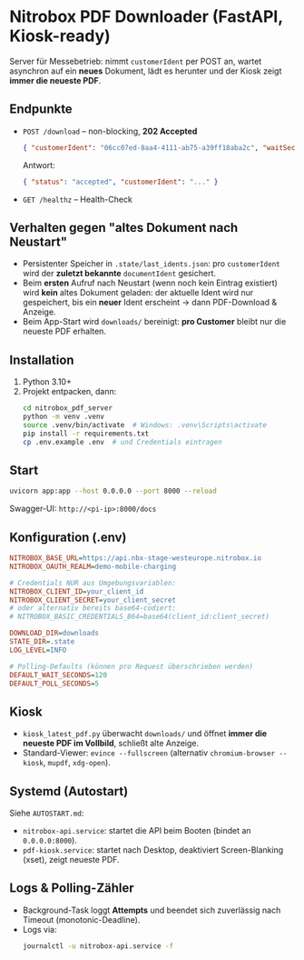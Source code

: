 # Nitrobox PDF Downloader (FastAPI, Kiosk-ready)

Server für Messebetrieb: nimmt `customerIdent` per POST an, wartet asynchron auf ein **neues** Dokument, lädt es herunter und der Kiosk zeigt **immer die neueste PDF**.

## Endpunkte

- `POST /download` – non-blocking, **202 Accepted**
  ```json
  { "customerIdent": "06cc07ed-8aa4-4111-ab75-a39ff18aba2c", "waitSeconds": 120, "pollSeconds": 5 }
  ```
  Antwort:
  ```json
  { "status": "accepted", "customerIdent": "..." }
  ```

- `GET /healthz` – Health-Check

## Verhalten gegen "altes Dokument nach Neustart"

- Persistenter Speicher in `.state/last_idents.json`: pro `customerIdent` wird der **zuletzt bekannte** `documentIdent` gesichert.
- Beim **ersten** Aufruf nach Neustart (wenn noch kein Eintrag existiert) wird **kein** altes Dokument geladen:
  der aktuelle Ident wird nur gespeichert, bis ein **neuer** Ident erscheint → dann PDF-Download & Anzeige.
- Beim App-Start wird `downloads/` bereinigt: **pro Customer** bleibt nur die neueste PDF erhalten.

## Installation

1. Python 3.10+
2. Projekt entpacken, dann:
   ```bash
   cd nitrobox_pdf_server
   python -m venv .venv
   source .venv/bin/activate  # Windows: .venv\Scripts\activate
   pip install -r requirements.txt
   cp .env.example .env  # und Credentials eintragen
   ```

## Start

```bash
uvicorn app:app --host 0.0.0.0 --port 8000 --reload
```

Swagger-UI: `http://<pi-ip>:8000/docs`

## Konfiguration (.env)

```ini
NITROBOX_BASE_URL=https://api.nbx-stage-westeurope.nitrobox.io
NITROBOX_OAUTH_REALM=demo-mobile-charging

# Credentials NUR aus Umgebungsvariablen:
NITROBOX_CLIENT_ID=your_client_id
NITROBOX_CLIENT_SECRET=your_client_secret
# oder alternativ bereits base64-codiert:
# NITROBOX_BASIC_CREDENTIALS_B64=base64(client_id:client_secret)

DOWNLOAD_DIR=downloads
STATE_DIR=.state
LOG_LEVEL=INFO

# Polling-Defaults (können pro Request überschrieben werden)
DEFAULT_WAIT_SECONDS=120
DEFAULT_POLL_SECONDS=5
```

## Kiosk

- `kiosk_latest_pdf.py` überwacht `downloads/` und öffnet **immer die neueste PDF im Vollbild**, schließt alte Anzeige.
- Standard-Viewer: `evince --fullscreen` (alternativ `chromium-browser --kiosk`, `mupdf`, `xdg-open`).

## Systemd (Autostart)

Siehe `AUTOSTART.md`:
- `nitrobox-api.service`: startet die API beim Booten (bindet an `0.0.0.0:8000`).
- `pdf-kiosk.service`: startet nach Desktop, deaktiviert Screen-Blanking (xset), zeigt neueste PDF.

## Logs & Polling-Zähler

- Background-Task loggt **Attempts** und beendet sich zuverlässig nach Timeout (monotonic-Deadline).
- Logs via:
  ```bash
  journalctl -u nitrobox-api.service -f
  ```
